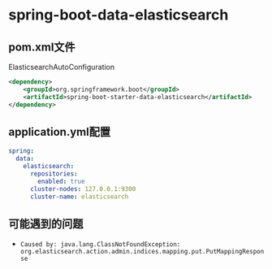 # spring-boot-data-elasticsearch

## pom.xml文件
ElasticsearchAutoConfiguration
```xml
<dependency>
    <groupId>org.springframework.boot</groupId>
    <artifactId>spring-boot-starter-data-elasticsearch</artifactId>
</dependency>
```

## application.yml配置

```yaml
spring:
  data:
    elasticsearch:
      repositories:
        enabled: true
      cluster-nodes: 127.0.0.1:9300
      cluster-name: elasticsearch
```
## 可能遇到的问题

* `Caused by: java.lang.ClassNotFoundException: org.elasticsearch.action.admin.indices.mapping.put.PutMappingResponse`
